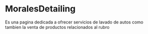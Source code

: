 # MoralesDetailing
Es una pagina dedicada a ofrecer servicios de lavado de autos como tambien la venta de productos relacionados al rubro
